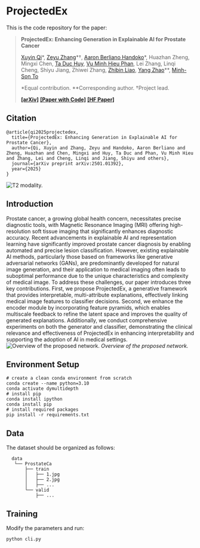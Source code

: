 # ProjectedEx
This is the code repository for the paper:
> **ProjectedEx: Enhancing Generation in Explainable AI for Prostate Cancer**
> 
> [Xuyin Qi](https://www.linkedin.com/in/xuyin-q-29672524a/)\*, [Zeyu Zhang](https://steve-zeyu-zhang.github.io/)\*†, [Aaron Berliano Handoko](https://www.linkedin.com/in/aaron-berliano-handoko-235406187/)\*, Huazhan Zheng, Mingxi Chen, [Ta Duc Huy](https://scholar.google.com/citations?user=9vRcgJwAAAAJ&hl=en), [Vu Minh Hieu Phan](https://researchers.adelaide.edu.au/profile/vuminhhieu.phan), Lei Zhang, Linqi Cheng, Shiyu Jiang, Zhiwei Zhang, [Zhibin Liao](https://scholar.google.com/citations?user=HvWTE0IAAAAJ&hl=zh-CN), [Yang Zhao](https://yangyangkiki.github.io/)\**, [Minh-Son To](https://scholar.google.com/citations?user=NIc4qPsAAAAJ&hl=en)
>
> \*Equal contribution. \**Corresponding author. †Project lead.
> 
> [**[arXiv]**](https://arxiv.org/abs/2501.01392) [**[Paper with Code]**](https://paperswithcode.com/paper/projectedex-enhancing-generation-in) **[[HF Paper]](https://huggingface.co/papers/2501.01392)**

## Citation

```
@article{qi2025projectedex,
  title={ProjectedEx: Enhancing Generation in Explainable AI for Prostate Cancer},
  author={Qi, Xuyin and Zhang, Zeyu and Handoko, Aaron Berliano and Zheng, Huazhan and Chen, Mingxi and Huy, Ta Duc and Phan, Vu Minh Hieu and Zhang, Lei and Cheng, Linqi and Jiang, Shiyu and others},
  journal={arXiv preprint arXiv:2501.01392},
  year={2025}
}
```

![T2 modality.](https://github.com/Richardqiyi/ProjectedEx/blob/main/t2_combined.png)
## Introduction
Prostate cancer, a growing global health concern,
necessitates precise diagnostic tools, with Magnetic Resonance
Imaging (MRI) offering high-resolution soft tissue imaging that
significantly enhances diagnostic accuracy. Recent advancements
in explainable AI and representation learning have significantly
improved prostate cancer diagnosis by enabling automated and
precise lesion classification. However, existing explainable AI
methods, particularly those based on frameworks like generative
adversarial networks (GANs), are predominantly developed for
natural image generation, and their application to medical
imaging often leads to suboptimal performance due to the unique
characteristics and complexity of medical image. To address
these challenges, our paper introduces three key contributions.
First, we propose ProjectedEx, a generative framework that
provides interpretable, multi-attribute explanations, effectively
linking medical image features to classifier decisions. Second, we
enhance the encoder module by incorporating feature pyramids,
which enables multiscale feedback to refine the latent space and
improves the quality of generated explanations. Additionally, we
conduct comprehensive experiments on both the generator and
classifier, demonstrating the clinical relevance and effectiveness
of ProjectedEx in enhancing interpretability and supporting the
adoption of AI in medical settings.
![Overview of the proposed network.](https://github.com/Richardqiyi/ProjectedEx/blob/main/architecture.png)
*Overview of the proposed network.*

## Environment Setup
```
# create a clean conda environment from scratch
conda create --name python=3.10
conda activate dymultidepth
# install pip
conda install ipython
conda install pip
# install required packages
pip install -r requirements.txt
```
## Data
The dataset should be organized as follows:
```
  data
   └── ProstateCa
       ├── train
       │   ├── 1.jpg
       │   ├── 2.jpg
       │   ├── ...
       └── valid
           ├── ...
```
## Training
Modify the parameters and run:
```
python cli.py
```


  



